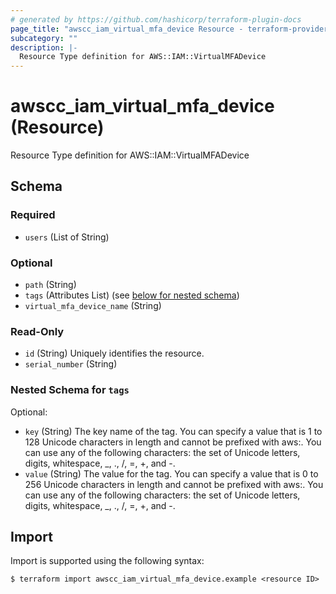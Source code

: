 ```yaml
---
# generated by https://github.com/hashicorp/terraform-plugin-docs
page_title: "awscc_iam_virtual_mfa_device Resource - terraform-provider-awscc"
subcategory: ""
description: |-
  Resource Type definition for AWS::IAM::VirtualMFADevice
---
```


# awscc_iam_virtual_mfa_device (Resource)

Resource Type definition for AWS::IAM::VirtualMFADevice



<!-- schema generated by tfplugindocs -->
## Schema

### Required

- `users` (List of String)

### Optional

- `path` (String)
- `tags` (Attributes List) (see [below for nested schema](#nestedatt--tags))
- `virtual_mfa_device_name` (String)

### Read-Only

- `id` (String) Uniquely identifies the resource.
- `serial_number` (String)

<a id="nestedatt--tags"></a>
### Nested Schema for `tags`

Optional:

- `key` (String) The key name of the tag. You can specify a value that is 1 to 128 Unicode characters in length and cannot be prefixed with aws:. You can use any of the following characters: the set of Unicode letters, digits, whitespace, _, ., /, =, +, and -.
- `value` (String) The value for the tag. You can specify a value that is 0 to 256 Unicode characters in length and cannot be prefixed with aws:. You can use any of the following characters: the set of Unicode letters, digits, whitespace, _, ., /, =, +, and -.

## Import

Import is supported using the following syntax:

```shell
$ terraform import awscc_iam_virtual_mfa_device.example <resource ID>
```
